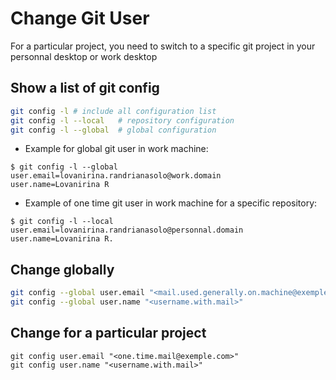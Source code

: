 # Change Git User

For a particular project, you need to switch to a specific git project in your personnal desktop or work desktop

## Show a list of git config

```sh
git config -l # include all configuration list
git config -l --local   # repository configuration
git config -l --global  # global configuration
```

- Example for global git user in work machine:

```
$ git config -l --global
user.email=lovanirina.randrianasolo@work.domain
user.name=Lovanirina R
```

- Example of one time git user in work machine for a specific repository:

```
$ git config -l --local
user.email=lovanirina.randrianasolo@personnal.domain
user.name=Lovanirina R.
```

## Change globally

```sh
git config --global user.email "<mail.used.generally.on.machine@exemple.com>"
git config --global user.name "<username.with.mail>"
```

## Change for a particular project

```
git config user.email "<one.time.mail@exemple.com>"
git config user.name "<username.with.mail>"
```
